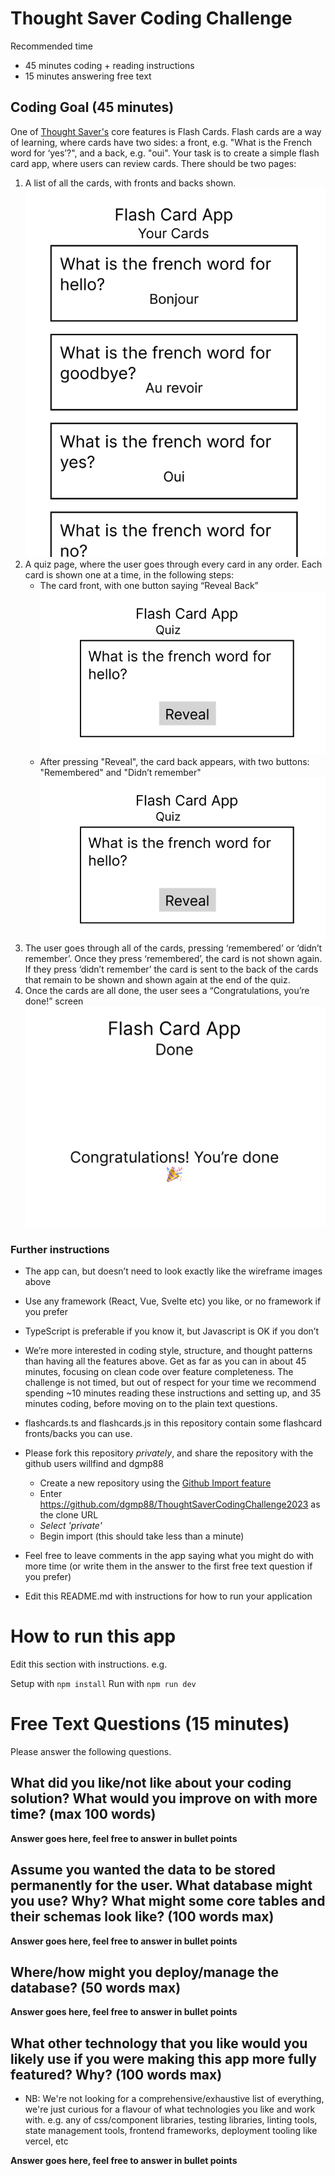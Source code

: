# Thought Saver Coding Challenge

Recommended time

- 45 minutes coding + reading instructions
- 15 minutes answering free text

## Coding Goal (45 minutes)

One of [Thought Saver's](app.thoughtsaver.com) core features is Flash Cards. Flash cards are a way of learning, where cards have two sides: a front, e.g. "What is the French word for ‘yes’?", and a back, e.g. "oui".
Your task is to create a simple flash card app, where users can review cards. There should be two pages:

1. A list of all the cards, with fronts and backs shown.
   ![Card List Page](/wireframes/CardListPage.png)
2. A quiz page, where the user goes through every card in any order. Each card is shown one at a time, in the following steps:
   - The card front, with one button saying “Reveal Back”
     ![Quiz Card Front](/wireframes/QuizCardFront.png)
   - After pressing "Reveal", the card back appears, with two buttons: "Remembered" and "Didn’t remember"
     ![Quiz Card Front](/wireframes/QuizCardFront.png)
3. The user goes through all of the cards, pressing ‘remembered’ or ‘didn’t remember’. Once they press ‘remembered’, the card is not shown again. If they press ‘didn’t remember’ the card is sent to the back of the cards that remain to be shown and shown again at the end of the quiz.
4. Once the cards are all done, the user sees a “Congratulations, you’re done!” screen
   ![Quiz Finished](/wireframes/QuizFinished.png)

### Further instructions

- The app can, but doesn’t need to look exactly like the wireframe images above
- Use any framework (React, Vue, Svelte etc) you like, or no framework if you prefer
- TypeScript is preferable if you know it, but Javascript is OK if you don’t
- We’re more interested in coding style, structure, and thought patterns than having all the features above. Get as far as you can in about 45 minutes, focusing on clean code over feature completeness. The challenge is not timed, but out of respect for your time we recommend spending ~10 minutes reading these instructions and setting up, and 35 minutes coding, before moving on to the plain text questions.
- flashcards.ts and flashcards.js in this repository contain some flashcard fronts/backs you can use.
- Please fork this repository _privately_, and share the repository with the github users willfind and dgmp88

  - Create a new repository using the [Github Import feature](https://github.com/new/import)
  - Enter https://github.com/dgmp88/ThoughtSaverCodingChallenge2023 as the clone URL
  - _Select 'private'_
  - Begin import (this should take less than a minute)

- Feel free to leave comments in the app saying what you might do with more time (or write them in the answer to the first free text question if you prefer)

- Edit this README.md with instructions for how to run your application

# How to run this app

Edit this section with instructions. e.g.

Setup with `npm install`
Run with `npm run dev`

# Free Text Questions (15 minutes)

Please answer the following questions.

## What did you like/not like about your coding solution? What would you improve on with more time? (max 100 words)

**Answer goes here, feel free to answer in bullet points**

## Assume you wanted the data to be stored permanently for the user. What database might you use? Why? What might some core tables and their schemas look like? (100 words max)

**Answer goes here, feel free to answer in bullet points**

## Where/how might you deploy/manage the database? (50 words max)

**Answer goes here, feel free to answer in bullet points**

## What other technology that you like would you likely use if you were making this app more fully featured? Why? (100 words max)

- NB: We're not looking for a comprehensive/exhaustive list of everything, we're just curious for a flavour of what technologies you like and work with. e.g. any of css/component libraries, testing libraries, linting tools, state management tools, frontend frameworks, deployment tooling like vercel, etc

**Answer goes here, feel free to answer in bullet points**

